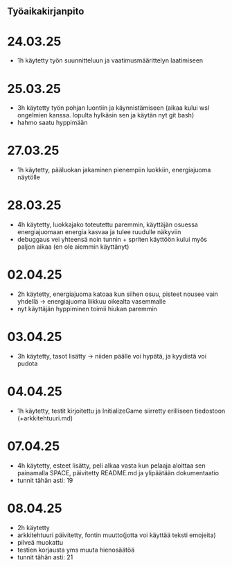 ## Työaikakirjanpito 

# 24.03.25
- 1h käytetty työn suunnitteluun ja vaatimusmäärittelyn laatimiseen

# 25.03.25
- 3h käytetty työn pohjan luontiin ja käynnistämiseen (aikaa kului wsl ongelmien kanssa. lopulta hylkäsin sen ja käytän nyt git bash)
- hahmo saatu hyppimään

# 27.03.25
- 1h käytetty, pääluokan jakaminen pienempiin luokkiin, energiajuoma näytölle

# 28.03.25
- 4h käytetty, luokkajako toteutettu paremmin, käyttäjän osuessa energiajuomaan energia kasvaa ja tulee ruudulle näkyviin
- debuggaus vei yhteensä noin tunnin + spriten käyttöön kului myös paljon aikaa (en ole aiemmin käyttänyt)

# 02.04.25
- 2h käytetty, energiajuoma katoaa kun siihen osuu, pisteet nousee vain yhdellä
    -> energiajuoma liikkuu oikealta vasemmalle
- nyt käyttäjän hyppiminen toimii hiukan paremmin

# 03.04.25
- 3h käytetty, tasot lisätty
    -> niiden päälle voi hypätä, ja kyydistä voi pudota

# 04.04.25
- 1h käytetty, testit kirjoitettu ja InitializeGame siirretty erilliseen tiedostoon (+arkkitehtuuri.md)

# 07.04.25
- 4h käytetty, esteet lisätty, peli alkaa vasta kun pelaaja aloittaa sen painamalla SPACE, päivitetty README.md ja ylipäätään dokumentaatio
- tunnit tähän asti: 19

# 08.04.25
- 2h käytetty
- arkkitehtuuri päivitetty, fontin muutto(jotta voi käyttää teksti emojeita)
- pilveä muokattu
- testien korjausta yms muuta hienosäätöä
- tunnit tähän asti: 21

